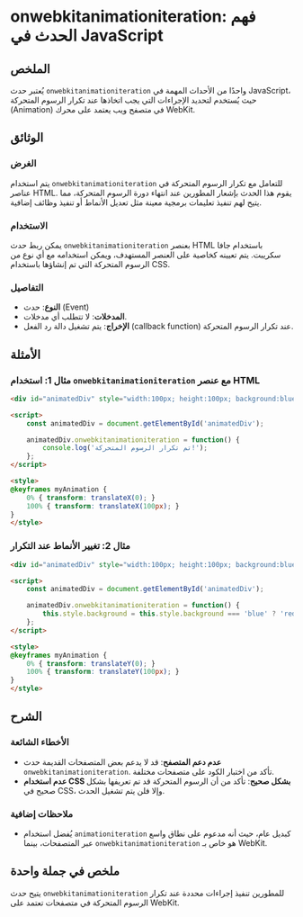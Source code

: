 <!--
Meta Description: # onwebkitanimationiteration: فهم الحدث في JavaScript ## الملخص يُعتبر حدث `onwebkitanimationiteration` واحدًا من الأحداث المهمة في JavaScript، حيث يُ...
Meta Keywords: onwebkitanimationiteration, الرسوم, المتحركة, animateddiv, style
-->

# onwebkitanimationiteration: فهم الحدث في JavaScript

## الملخص
يُعتبر حدث `onwebkitanimationiteration` واحدًا من الأحداث المهمة في JavaScript، حيث يُستخدم لتحديد الإجراءات التي يجب اتخاذها عند تكرار الرسوم المتحركة (Animation) في متصفح ويب يعتمد على محرك WebKit.

## الوثائق
### الغرض
يتم استخدام `onwebkitanimationiteration` للتعامل مع تكرار الرسوم المتحركة في عناصر HTML. يقوم هذا الحدث بإشعار المطورين عند انتهاء دورة الرسوم المتحركة، مما يتيح لهم تنفيذ تعليمات برمجية معينة مثل تعديل الأنماط أو تنفيذ وظائف إضافية.

### الاستخدام
يمكن ربط حدث `onwebkitanimationiteration` بعنصر HTML باستخدام جافا سكريبت. يتم تعيينه كخاصية على العنصر المستهدف، ويمكن استخدامه مع أي نوع من الرسوم المتحركة التي تم إنشاؤها باستخدام CSS.

### التفاصيل
- **النوع**: حدث (Event)
- **المدخلات**: لا تتطلب أي مدخلات.
- **الإخراج**: يتم تشغيل دالة رد الفعل (callback function) عند تكرار الرسوم المتحركة.

## الأمثلة

### مثال 1: استخدام `onwebkitanimationiteration` مع عنصر HTML

```html
<div id="animatedDiv" style="width:100px; height:100px; background:blue; animation: myAnimation 2s infinite;"></div>

<script>
    const animatedDiv = document.getElementById('animatedDiv');

    animatedDiv.onwebkitanimationiteration = function() {
        console.log('تم تكرار الرسوم المتحركة!');
    };
</script>

<style>
@keyframes myAnimation {
    0% { transform: translateX(0); }
    100% { transform: translateX(100px); }
}
</style>
```

### مثال 2: تغيير الأنماط عند التكرار

```html
<div id="animatedDiv" style="width:100px; height:100px; background:blue; animation: myAnimation 2s infinite;"></div>

<script>
    const animatedDiv = document.getElementById('animatedDiv');

    animatedDiv.onwebkitanimationiteration = function() {
        this.style.background = this.style.background === 'blue' ? 'red' : 'blue';
    };
</script>

<style>
@keyframes myAnimation {
    0% { transform: translateY(0); }
    100% { transform: translateY(100px); }
}
</style>
```

## الشرح
### الأخطاء الشائعة
- **عدم دعم المتصفح**: قد لا يدعم بعض المتصفحات القديمة حدث `onwebkitanimationiteration`. تأكد من اختبار الكود على متصفحات مختلفة.
- **عدم استخدام CSS بشكل صحيح**: تأكد من أن الرسوم المتحركة قد تم تعريفها بشكل صحيح في CSS، وإلا فلن يتم تشغيل الحدث.

### ملاحظات إضافية
- يُفضل استخدام `animationiteration` كبديل عام، حيث أنه مدعوم على نطاق واسع عبر المتصفحات، بينما `onwebkitanimationiteration` هو خاص بـ WebKit.

## ملخص في جملة واحدة
يتيح حدث `onwebkitanimationiteration` للمطورين تنفيذ إجراءات محددة عند تكرار الرسوم المتحركة في متصفحات تعتمد على WebKit.